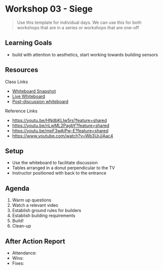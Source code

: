 # Workshop 03 - Siege

> Use this template for individual days. We can use this for both workshops that are in a series or workshops that are one-off

## Learning Goals

- build with attention to aesthetics, start working towards building sensors

## Resources

Class Links

- [Whiteboard Snapshot](https://www.tldraw.com/s/v2_c_xb8A1uqelg1BfLRaD2TVy?v=-693%2C-2133%2C4463%2C3500&p=8dl-mToBzmgPZ_Hgi8KYI)
- [Live Whiteboard](https://www.tldraw.com/r/5YDhyBG5aeDxqG6RDfAVb?v=-693,-2133,4463,3500&p=8dl-mToBzmgPZ_Hgi8KYI)
- [Post-discussion whiteboard]()

Reference Links

- https://youtu.be/HNdbKLIw5rs?feature=shared
- https://youtu.be/nLwML2PagbY?feature=shared
- https://youtu.be/mpF3wAiPw-E?feature=shared
- https://www.youtube.com/watch?v=Wb3UrJjAac4

## Setup

- Use the whiteboard to facilitate discussion
- Tables arranged in a donut perpendicular to the TV
- Instructor positioned with back to the entrance

## Agenda

1. Warm up questions
2. Watch a relevant video
3. Establish ground rules for builders
5. Establish building requirements
6. Build!
7. Clean-up

## After Action Report
- Attendance: 
- Wins:
- Fixes: